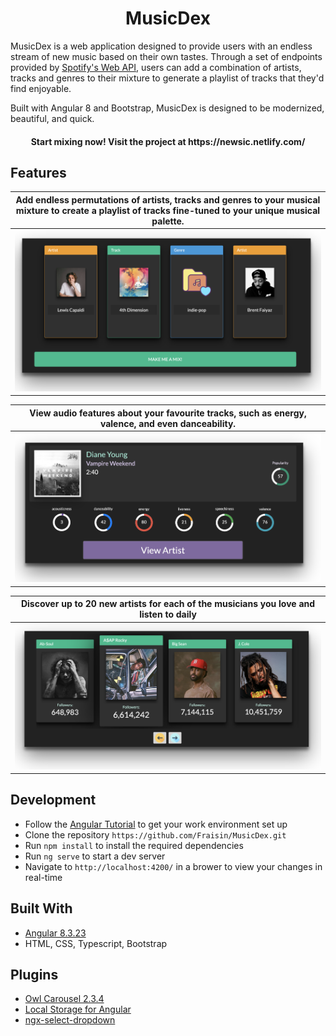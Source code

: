 <h1 align="center">
  MusicDex
</h1>

MusicDex is a web application designed to provide users with an endless stream of new music based on their own tastes. Through a set of endpoints provided by [Spotify's Web API](https://developer.spotify.com/documentation/web-api/), users can add a combination of artists, tracks and genres to their mixture to generate a playlist of tracks that they'd find enjoyable. 

Built with Angular 8 and Bootstrap, MusicDex is designed to be modernized, beautiful, and quick.


<h4 align="center">Start mixing now! Visit the project at https://newsic.netlify.com/</h4>

<h2>Features</h2>

| **Add endless permutations of artists, tracks and genres to your musical mixture to create a playlist of tracks fine-tuned to your unique musical palette.** |
|:--:| 
| <img src="src/assets/userMix.png"/> | 

| **View audio features about your favourite tracks, such as energy, valence, and even danceability.** |
|:--:| 
| <img src="src/assets/trackFeatures.png"/> | 

| **Discover up to 20 new artists for each of the musicians you love and listen to daily** |
|:--:| 
| <img src="src/assets/similarArtists.png"/> | 

<h2>Development</h2>

* Follow the [Angular Tutorial](https://angular.io/guide/setup-local) to get your work environment set up
* Clone the repository ```https://github.com/Fraisin/MusicDex.git```
* Run ```npm install``` to install the required dependencies
* Run ```ng serve``` to start a dev server 
* Navigate to ```http://localhost:4200/``` in a brower to view your changes in real-time

<h2>Built With</h2>

* [Angular 8.3.23](https://github.com/angular/angular-cli)
* HTML, CSS, Typescript, Bootstrap

<h2>Plugins</h2>

* [Owl Carousel 2.3.4](https://owlcarousel2.github.io/OwlCarousel2/)
* [Local Storage for Angular](https://github.com/cyrilletuzi/angular-async-local-storage)
* [ngx-select-dropdown](https://github.com/manishjanky/ngx-select-dropdown)
